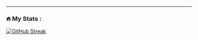 

---

### :fire: My Stats :

[![GitHub Streak](http://github-readme-streak-stats.herokuapp.com?user=sofijasolar&theme=dark&background=000000)](https://git.io/streak-stats)
